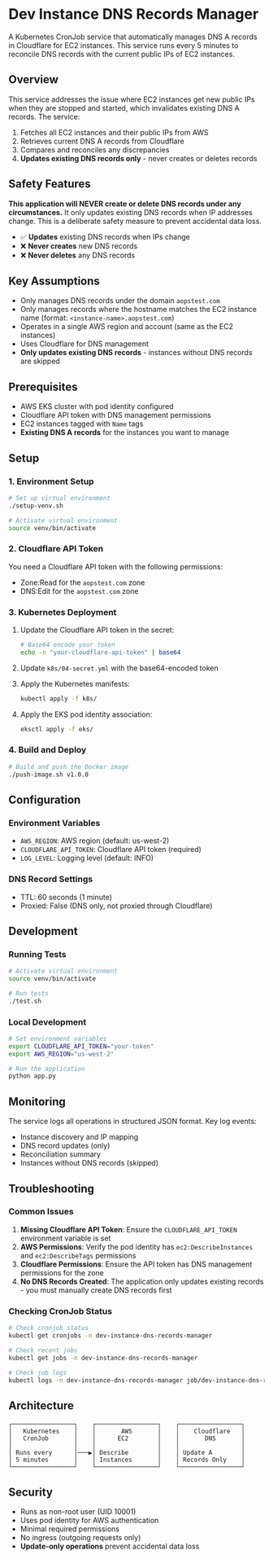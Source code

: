 # Dev Instance DNS Records Manager

A Kubernetes CronJob service that automatically manages DNS A records in Cloudflare for EC2 instances. This service runs every 5 minutes to reconcile DNS records with the current public IPs of EC2 instances.

## Overview

This service addresses the issue where EC2 instances get new public IPs when they are stopped and started, which invalidates existing DNS A records. The service:

1. Fetches all EC2 instances and their public IPs from AWS
2. Retrieves current DNS A records from Cloudflare
3. Compares and reconciles any discrepancies
4. **Updates existing DNS records only** - never creates or deletes records

## Safety Features

**This application will NEVER create or delete DNS records under any circumstances.** It only updates existing DNS records when IP addresses change. This is a deliberate safety measure to prevent accidental data loss.

- ✅ **Updates** existing DNS records when IPs change
- ❌ **Never creates** new DNS records
- ❌ **Never deletes** any DNS records

## Key Assumptions

- Only manages DNS records under the domain `aopstest.com`
- Only manages records where the hostname matches the EC2 instance name (format: `<instance-name>.aopstest.com`)
- Operates in a single AWS region and account (same as the EC2 instances)
- Uses Cloudflare for DNS management
- **Only updates existing DNS records** - instances without DNS records are skipped

## Prerequisites

- AWS EKS cluster with pod identity configured
- Cloudflare API token with DNS management permissions
- EC2 instances tagged with `Name` tags
- **Existing DNS A records** for the instances you want to manage

## Setup

### 1. Environment Setup

```bash
# Set up virtual environment
./setup-venv.sh

# Activate virtual environment
source venv/bin/activate
```

### 2. Cloudflare API Token

You need a Cloudflare API token with the following permissions:
- Zone:Read for the `aopstest.com` zone
- DNS:Edit for the `aopstest.com` zone

### 3. Kubernetes Deployment

1. Update the Cloudflare API token in the secret:
   ```bash
   # Base64 encode your token
   echo -n "your-cloudflare-api-token" | base64
   ```

2. Update `k8s/04-secret.yml` with the base64-encoded token

3. Apply the Kubernetes manifests:
   ```bash
   kubectl apply -f k8s/
   ```

4. Apply the EKS pod identity association:
   ```bash
   eksctl apply -f eks/
   ```

### 4. Build and Deploy

```bash
# Build and push the Docker image
./push-image.sh v1.0.0
```

## Configuration

### Environment Variables

- `AWS_REGION`: AWS region (default: us-west-2)
- `CLOUDFLARE_API_TOKEN`: Cloudflare API token (required)
- `LOG_LEVEL`: Logging level (default: INFO)

### DNS Record Settings

- TTL: 60 seconds (1 minute)
- Proxied: False (DNS only, not proxied through Cloudflare)

## Development

### Running Tests

```bash
# Activate virtual environment
source venv/bin/activate

# Run tests
./test.sh
```

### Local Development

```bash
# Set environment variables
export CLOUDFLARE_API_TOKEN="your-token"
export AWS_REGION="us-west-2"

# Run the application
python app.py
```

## Monitoring

The service logs all operations in structured JSON format. Key log events:

- Instance discovery and IP mapping
- DNS record updates (only)
- Reconciliation summary
- Instances without DNS records (skipped)

## Troubleshooting

### Common Issues

1. **Missing Cloudflare API Token**: Ensure the `CLOUDFLARE_API_TOKEN` environment variable is set
2. **AWS Permissions**: Verify the pod identity has `ec2:DescribeInstances` and `ec2:DescribeTags` permissions
3. **Cloudflare Permissions**: Ensure the API token has DNS management permissions for the zone
4. **No DNS Records Created**: The application only updates existing records - you must manually create DNS records first

### Checking CronJob Status

```bash
# Check cronjob status
kubectl get cronjobs -n dev-instance-dns-records-manager

# Check recent jobs
kubectl get jobs -n dev-instance-dns-records-manager

# Check job logs
kubectl logs -n dev-instance-dns-records-manager job/dev-instance-dns-records-manager-<timestamp>
```

## Architecture

```
┌─────────────────┐    ┌─────────────────┐    ┌─────────────────┐
│   Kubernetes    │    │       AWS       │    │    Cloudflare   │
│   CronJob       │    │      EC2        │    │       DNS       │
│                 │    │                 │    │                 │
│ Runs every      │───▶│ Describe        │    │ Update A        │
│ 5 minutes       │    │ Instances       │    │ Records Only    │
└─────────────────┘    └─────────────────┘    └─────────────────┘
```

## Security

- Runs as non-root user (UID 10001)
- Uses pod identity for AWS authentication
- Minimal required permissions
- No ingress (outgoing requests only)
- **Update-only operations** prevent accidental data loss 